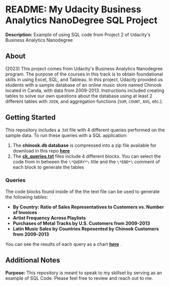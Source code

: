 # README: My Udacity Business Analytics NanoDegree SQL Project
**Description:** Example of using SQL code from Project 2 of Udacity's Business Analytics Nanodegree

## About

(2023) This project comes from Udacity's Business Analytics Nanodegree program. The purpose of the courses in this track is to obtain foundational skills in using Excel, SQL, and Tableau. In this project, Udacity provided us students with a sample database of an online music store named Chinook located in Canda, with data from 2009-2013. Instructions included creating tables to solve our own questions about the database using at least 2 different tables with `JOIN`, and aggregation functions (`SUM`, `COUNT`, `AVG`, etc.).

## Getting Started

This repository includes a .txt file with 4 different queries performed on the sample data. To run these queries with a SQL application:
1. The **chinook.db database** is compressed into a zip file available for download in this repo [**here**](chinook-db.zip)
2. The [**ck_queries.txt**](ck_queries.txt) files include 4 different blocks. You can select the code from in between the `\*QUERY*\` title and the `\*END*\` comment of each block to generate the tables

### Queries
The code blocks found inside of the the text file can be used to generate the following tables:

- **By Country: Ratio of Sales Representatives to Customers vs. Number of Invoices**
- **Artist Frequency Across Playlists**
- **Purchases of Metal Tracks by U.S. Customers from 2009-2013**
- **Latin Music Sales by Countries Repesented by Chinook Customers from 2009-2013**

You can see the results of each query as a chart [**here**](UDCTY_Project2_Ciero_Kilpatrick.pdf) .

## Additional Notes

**Purpose:** This repository is meant to speak to my skillset by serving as an example of SQL Code. Please feel free to review and reach out to me.
